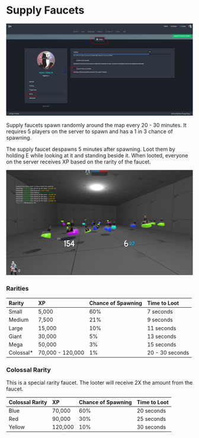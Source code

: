# Supply Faucets

![](../../.gitbook/assets/image%20%283%29.png)

Supply faucets spawn randomly around the map every 20 - 30 minutes. It requires 5 players on the server to spawn and has a 1 in 3 chance of spawning.

The supply faucet despawns 5 minutes after spawning. Loot them by holding E while looking at it and standing beside it. When looted, everyone on the server receives XP based on the rarity of the faucet.

![In-Game Screenshot](../../.gitbook/assets/image%20%2810%29.png)

### Rarities

| Rarity | XP | Chance of Spawning | Time to Loot |
| :--- | :--- | :--- | :--- |
| Small | 5,000 | 60% | 7 seconds |
| Medium | 7,500 | 21% | 9 seconds |
| Large | 15,000 | 10% | 11 seconds |
| Giant | 30,000 | 5% | 13 seconds |
| Mega | 50,000 | 3% | 15 seconds |
| Colossal\* | 70,000 - 120,000 | 1% | 20 - 30 seconds |

### Colossal Rarity

This is a special rarity faucet. The looter will receive 2X the amount from the faucet.

| Colossal Rarity | XP | Chance of Spawning | Time to Loot |
| :--- | :--- | :--- | :--- |
| Blue | 70,000 | 60% | 20 seconds |
| Red | 90,000 | 30% | 25 seconds |
| Yellow | 120,000 | 10% | 30 seconds |

